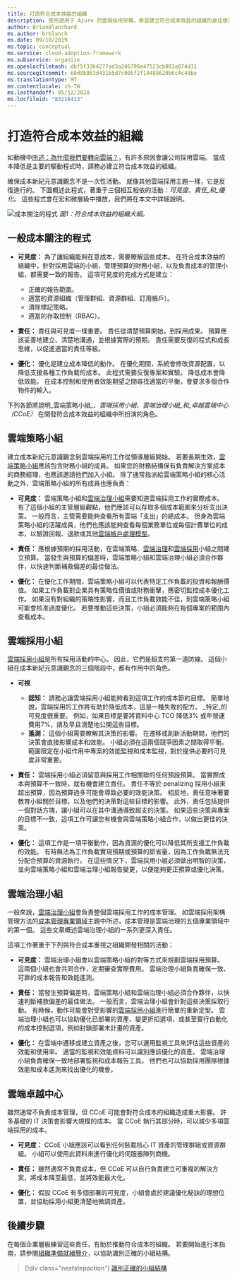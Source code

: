 ```yaml
---
title: 打造符合成本效益的組織
description: 使用適用于 Azure 的雲端採用架構，學習建立符合成本效益的組織的最佳做法。
author: BrianBlanchard
ms.author: brblanch
ms.date: 09/10/2019
ms.topic: conceptual
ms.service: cloud-adoption-framework
ms.subservice: organize
ms.openlocfilehash: dbf5f3364277ad3a245796e47523cb803a074d31
ms.sourcegitcommit: 60d8b863d431b5d7c005f2f14488620b6c4c49be
ms.translationtype: MT
ms.contentlocale: zh-TW
ms.lasthandoff: 05/12/2020
ms.locfileid: "83216413"
---
```

# <a name="build-a-cost-conscious-organization"></a>打造符合成本效益的組織

如動機中[所述：為什麼我們要轉向雲端？](../strategy/motivations.md)，有許多原因會讓公司採用雲端。 當成本降低是主要的驅動程式時，請務必建立符合成本效益的組織。

確保成本新紀元意識觀念不是一次性活動。 就像其他雲端採用主題一樣，它是反復進行的。 下圖概述此程式，著重于三個相互相依的活動：_可見度_、_責任_和_優化_。 這些程式會在宏和微層級中播放，我們將在本文中詳細說明。

![成本關注的程式 ](../_images/ready/cost-optimization-process.png)
 _圖1：符合成本效益的組織大綱。_

## <a name="general-cost-conscious-processes"></a>一般成本關注的程式

- **可見度：** 為了讓組織能夠在意成本，需要瞭解這些成本。 在符合成本效益的組織中，針對採用雲端的小組、管理預算的財務小組，以及負責成本的管理小組，都需要一致的報告。 這項可見度的完成方式是建立：
  - 正確的報告範圍。
  - 適當的資源組織（管理群組、資源群組、訂用帳戶）。
  - 清除標記策略。
  - 適當的存取控制（RBAC）。

- **責任：** 責任與可見度一樣重要。 責任從清楚預算開始，到採用成果。 預算應該妥善地建立、清楚地溝通，並根據實際的預期。 責任需要反復的程式和成長思維，以促進適當的責任等級。

- **優化：** 優化是建立成本降低的動作。 在優化期間，系統會修改資源配置，以降低支援各種工作負載的成本。 此程式需要反復專案和實驗。 降低成本會降低效能。 在成本控制和使用者效能期望之間尋找適當的平衡，會要求多個合作物件的輸入。

下列各節將說明_雲端策略小組_、_雲端採用小組_、_雲端治理小組_和_卓越雲端中心（CCoE）_ 在開發符合成本效益的組織中所扮演的角色。

## <a name="cloud-strategy-team"></a>雲端策略小組

建立成本新紀元意識觀念到雲端採用的工作從領導層級開始。 若要長期生效，[雲端策略小組](./cloud-strategy.md)應該包含財務小組的成員。 如果您的財務結構保有負責解決方案成本的商務經理，也應該邀請他們加入小組。 除了通常指派給雲端策略小組的核心活動之外，雲端策略小組的所有成員也應負責：

- **可見度：** 雲端策略小組和[雲端治理小組](./cloud-governance.md)需要知道雲端採用工作的實際成本。 有了這個小組的主管層級觀點，他們應該可以存取多個成本範圍來分析支出決策。 一般而言，主管需要能夠查看所有雲端「支出」的總成本。 但身為雲端策略小組的活躍成員，他們也應該能夠查看每個業務單位或每個計費單位的成本，以驗證回報、退款或其他[雲端帳戶處理模型](../strategy/cloud-accounting.md)。

- **責任：** 應根據預期的採用活動，在雲端策略、[雲端治理](./cloud-governance.md)和[雲端採用](./cloud-adoption.md)小組之間建立預算。 當發生與預算的偏差時，雲端策略小組和雲端治理小組必須合作夥伴，以快速判斷補救偏差的最佳做法。

- **優化：** 在優化工作期間，雲端策略小組可以代表特定工作負載的投資和報酬價值。 如果工作負載對企業具有策略性價值或財務衝擊，應密切監控成本優化工作。 如果沒有對組織的策略性影響，而且工作負載效能不佳，則雲端策略小組可能會核准過度優化。 若要推動這些決策，小組必須能夠在每個專案的範圍內查看成本。

## <a name="cloud-adoption-team"></a>雲端採用小組

[雲端採用小組](./cloud-adoption.md)是所有採用活動的中心。 因此，它們是超支的第一道防線。 這個小組在成本新紀元意識觀念的三個階段中，都有作用中的角色。

- **可視**

  - **認知：** 請務必讓雲端採用小組能夠看到這項工作的成本節約目標。 簡單地說，雲端採用的工作將有助於降低成本，這是一種失敗的配方。 _特定_的可見度很重要。 例如，如果目標是要將資料中心 TCO 降低3% 或年營運費用7%，請及早且清楚地公開這些目標。
  - **遙測：** 這個小組需要瞭解其決策的影響。 在遷移或創新活動期間，他們的決策會直接影響成本和效能。 小組必須在這兩個競爭因素之間取得平衡。 範圍限定在小組作用中專案的效能監視和成本監視，對於提供必要的可見度非常重要。

- **責任：** 雲端採用小組必須留意與採用工作相關聯的任何預設預算。 當實際成本與預算不一致時，就有機會建立責任。 責任不等於 penalizing 採用小組來超出預算，因為預算過多可能會導致必要的效能決策。 相反地，責任意味著要教育小組關於目標，以及他們的決策對這些目標的影響。 此外，責任包括提供一個對話方塊，讓小組可以在其中溝通導致超支的決策。 如果這些決策與專案的目標不一致，這項工作可讓您有機會與雲端策略小組合作，以做出更佳的決策。

- **優化：** 這項工作是一項平衡動作，因為資源的優化可以降低其所支援工作負載的效能。 有時無法為工作負載實現預期或預算的節省量，因為工作負載無法充分配合預算的資源執行。 在這些情況下，雲端採用小組必須做出明智的決策，並向雲端策略小組和雲端治理小組報告變更，以便能夠更正預算或優化決策。

## <a name="cloud-governance-team"></a>雲端治理小組

一般來說，[雲端治理小組](./cloud-governance.md)會負責整個雲端採用工作的成本管理。 如雲端採用架構管理方法的[成本管理專業領域](../govern/cost-management/index.md)主題中所述，成本管理是雲端治理的五個專業領域中的第一個。 這些文章概述雲端治理小組的一系列更深入責任。

這項工作著重于下列與符合成本重視之組織開發相關的活動：

- **可見度：** 雲端治理小組會以雲端策略小組的對等方式來規劃雲端採用預算。 這兩個小組也會共同合作，定期審查實際費用。 雲端治理小組負責確保一致、可靠的成本報告和效能遙測。

- **責任：** 當發生預算偏差時，雲端策略小組和雲端治理小組必須合作夥伴，以快速判斷補救偏差的最佳做法。 一般而言，雲端治理小組會針對這些決策採取行動。 有時候，動作可能會對受影響的[雲端採用小組](./cloud-adoption.md)進行簡單的重新定型。 雲端治理小組也可以協助優化已部署的資產、變更折扣選項，或甚至實行自動化的成本控制選項，例如封鎖部署未計畫的資產。

- **優化：** 在雲端中遷移或建立資產之後，您可以運用監視工具來評估這些資產的效能和使用率。 適當的監視和效能資料可以識別應該優化的資產。 雲端治理小組負責確保一致地部署監視和成本報告工具。 他們也可以協助採用團隊根據效能和成本遙測來找出優化的機會。

## <a name="cloud-center-of-excellence"></a>雲端卓越中心

雖然通常不負責成本管理，但 CCoE 可能會對符合成本的組織造成重大影響。 許多基礎的 IT 決策會影響大規模的成本。 當 CCoE 執行其部分時，可以減少多項雲端採用的成本。

- **可見度：** CCoE 小組應該可以看到任何裝載核心 IT 資產的管理群組或資源群組。 小組可以使用此資料來進行優化的伺服器陣列商機。

- **責任：** 雖然通常不負責成本，但 CCoE 可以自行負責建立可重複的解決方案，將成本降至最低，並將效能最大化。

- **優化：** 假設 CCoE 有多個部署的可見度，小組會處於建議優化秘訣的理想位置，並協助採用小組更清楚地微調資產。

## <a name="next-steps"></a>後續步驟

在每個企業層級練習這些責任，有助於推動符合成本的組織。 若要開始進行本指南，請參閱[組織準備就緒簡介](./index.md)，以協助識別正確的小組結構。

> [!div class="nextstepaction"]
> [識別正確的小組結構](./index.md)
